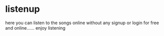 # listenup
here you can listen to the songs online without any signup or login for free and online...... enjoy listening
